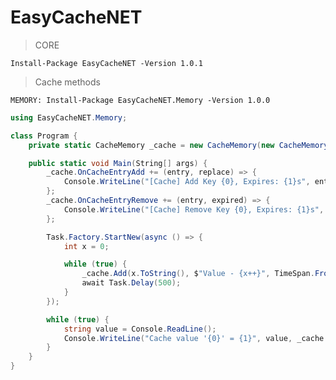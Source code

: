 # EasyCacheNET

> CORE
> 
``Install-Package EasyCacheNET -Version 1.0.1``

> Cache methods
> 
``MEMORY: Install-Package EasyCacheNET.Memory -Version 1.0.0``

```c#
using EasyCacheNET.Memory;

class Program {
	private static CacheMemory _cache = new CacheMemory(new CacheMemoryOptions());

	public static void Main(String[] args) {
		_cache.OnCacheEntryAdd += (entry, replace) => {
			Console.WriteLine("[Cache] Add Key {0}, Expires: {1}s", entry.Key, entry.ExpiresAt);
		};
		_cache.OnCacheEntryRemove += (entry, expired) => {
			Console.WriteLine("[Cache] Remove Key {0}, Expires: {1}s", entry.Key, entry.ExpiresAt);
		};

		Task.Factory.StartNew(async () => {
			int x = 0;

			while (true) {
				_cache.Add(x.ToString(), $"Value - {x++}", TimeSpan.FromSeconds(15));
				await Task.Delay(500);
			}
		});

		while (true) {
			string value = Console.ReadLine();
			Console.WriteLine("Cache value '{0}' = {1}", value, _cache.Get<string>(value) ?? "DELETED VALUE");
		}
	}
}
```

